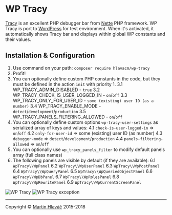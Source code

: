 # WP Tracy

[Tracy](https://github.com/nette/tracy) is an excellent PHP debugger bar from [Nette](https://nette.org) PHP framework. 
WP Tracy is port to [WordPress](https://wordpress.org) for test environment.
When it's activated, it automatically shows Tracy bar and displays within global WP constants and their values.

## Installation & Configuration

1. Use command on your path: `composer require hlavacm/wp-tracy`
2. Profit!
3. You can optionally define custom PHP constants in the code, but they must be defined in the action `init` with priority 1.
3.1 WP_TRACY_ADMIN_DISABLED - `true`
3.2 WP_TRACY_CHECK_IS_USER_LOGGED_IN - `on`/`off`
3.3 WP_TRACY_ONLY_FOR_USER_ID - `some (existing) user ID (as a number)`
3.4 WP_TRACY_ENABLE_MODE - `detect`/`development`/`production`
3.5 WP_TRACY_PANELS_FILTERING_ALLOWED - `on`/`off`
4. You can optionally define custom options `wp-tracy-user-settings` as serialized array of keys and values:
4.1 `check-is-user-logged-in` => `on`/`off`
4.2 `only-for-user-id` => some (existing) user ID (as number)
4.3 `debugger-mode` => `detect`/`development`/`production`
4.4 `panels-filtering-allowed` => `on`/`off`
5. You can optionally use `wp_tracy_panels_filter` to modify default panels array (full class names)
6. The following panels are visible by default (if they are available):
6.1 `WpTracy\\WpPanel`
6.2 `WpTracy\\WpUserPanel`
6.3 `WpTracy\\WpPostPanel`
6.4 `WpTracy\\WpQueryPanel`
6.5 `WpTracy\\WpQueriedObjectPanel`
6.6 `WpTracy\\WpDbPanel`
6.7 `WpTracy\\WpRolesPanel`
6.8 `WpTracy\\WpRewritePanel`
6.9 `WpTracy\\WpCurrentScreenPanel`

![WP Tracy](https://hlavacm.github.io/images/wp-tracy.png "Tracy bar auto-display after plugin activation")
![WP Tracy exception](https://hlavacm.github.io/images/wp-tracy-exception.png "Tracy exception dialog when is occured")

---

Copyright © [Martin Hlaváč](https://www.hlavacm.net) 2015-2018
